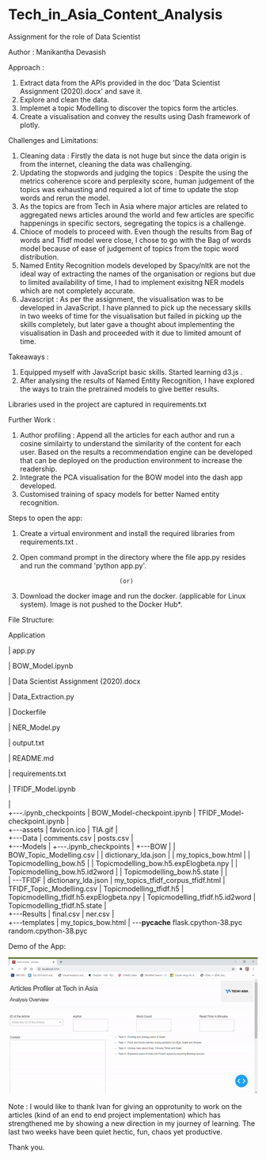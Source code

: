 # Tech_in_Asia_Content_Analysis
Assignment for the role of Data Scientist 

Author : Manikantha Devasish

Approach : 
1. Extract data from the APIs provided in the doc 'Data Scientist Assignment (2020).docx' and save it.
2. Explore and clean the data.
3. Implemet a topic Modelling to discover the topics form the articles.
4. Create a visualisation and convey the results using Dash framework of plotly.

Challenges and Limitations:
1. Cleaning data : Firstly the data is not huge but since the data origin is from the internet, cleaning the data was challenging.
2. Updating the stopwords and judging the topics : Despite the using the metrics coherence score and perplexity score, human judgement of the topics was exhausting and required a lot of time to update the stop words and rerun the model.
3. As the topics are from Tech in Asia where major articles are related to aggregated news articles around the world and few articles are specific happenings in specific sectors, segregating the topics is a challenge.
4. Chioce of models to proceed with. Even though the results from Bag of words and Tfidf model were close, I chose to go with the Bag of words model because of ease of judgement of topics from the topic word distribution.
6. Named Entity Recognition models developed by Spacy/nltk are not the ideal way of extracting the names of the organisation or regions but due to limited availability of time, I had to implement exisitng NER models which are not completely accurate.
7. Javascript : As per the assignment, the visualisation was to be developed in JavaScript. I have planned to pick up the necessary skills in two weeks of time for the visualisation but failed in picking up the skills completely, but later gave a thought about implementing the visualisation in Dash and proceeded with it due to limited amount of time.


Takeaways : 
1. Equipped myself with JavaScript basic skills. Started learning d3.js .
2. After analysing the results of Named Entity Recognition, I have explored the ways to train the pretrained models to give better results.

Libraries used in the project are captured in requirements.txt

Further Work :
1. Author profiling : Append all the articles for each author and run a cosine similairty to understand the similarity of the content for each user. Based on the results a recommendation engine can be developed that can be deployed on the production environment to increase the readership.
2. Integrate the PCA visualisation for the BOW model into the dash app developed.
3. Customised training of spacy models for better Named entity recognition.

Steps to open the app:
1. Create a virtual environment and install the required libraries from requirements.txt .
2. Open command prompt in the directory where the file app.py resides and run the command 'python app.py'.

                                   (or)

1. Download the docker image and run the docker. (applicable for Linux system). Image is not pushed to the Docker Hub*.

File Structure:

Application

|     app.py

|     BOW_Model.ipynb

|     Data Scientist Assignment (2020).docx

|     Data_Extraction.py

|     Dockerfile

|     NER_Model.py

|     output.txt

|     README.md

|     requirements.txt

|     TFIDF_Model.ipynb

|   
+---.ipynb_checkpoints
|       BOW_Model-checkpoint.ipynb
|       TFIDF_Model-checkpoint.ipynb
|       
+---assets
|       favicon.ico
|       TIA.gif
|       
+---Data
|       comments.csv
|       posts.csv
|       
+---Models
|   +---.ipynb_checkpoints
|   +---BOW
|   |       BOW_Topic_Modelling.csv
|   |       dictionary_lda.json
|   |       my_topics_bow.html
|   |       Topicmodelling_bow.h5
|   |       Topicmodelling_bow.h5.expElogbeta.npy
|   |       Topicmodelling_bow.h5.id2word
|   |       Topicmodelling_bow.h5.state
|   |       
|   \---TFIDF
|           dictionary_lda.json
|           my_topics_tfidf_corpus_tfidf.html
|           TFIDF_Topic_Modelling.csv
|           Topicmodelling_tfidf.h5
|           Topicmodelling_tfidf.h5.expElogbeta.npy
|           Topicmodelling_tfidf.h5.id2word
|           Topicmodelling_tfidf.h5.state
|           
+---Results
|       final.csv
|       ner.csv
|       
+---templates
|       my_topics_bow.html
|
\---__pycache__
        flask.cpython-38.pyc
        random.cpython-38.pyc

Demo of the App:

![Landing page](https://github.com/mdevasish/Tech_in_Asia_Content_Analysis/blob/master/assets/TIA.gif)

Note : I would like to thank Ivan for giving an opprotunity to work on the articles (kind of an end to end project implementation) which has strengthened me by showing a new direction in my journey of learning. The last two weeks have been quiet hectic, fun, chaos yet productive.

Thank you.
